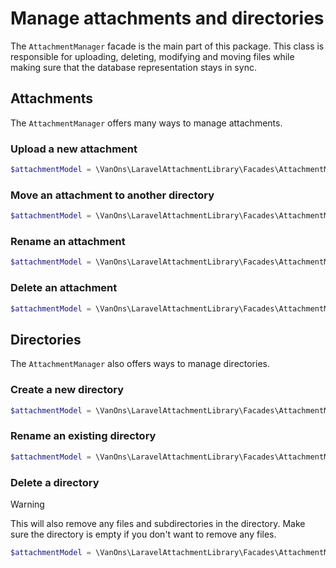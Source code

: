 # Manage attachments and directories

The `AttachmentManager` facade is the main part of this package. This class is responsible for uploading, deleting, modifying
and moving files while making sure that the database representation stays in sync.

## Attachments

The `AttachmentManager` offers many ways to manage attachments.

### Upload a new attachment

```php
$attachmentModel = \VanOns\LaravelAttachmentLibrary\Facades\AttachmentManager::upload($attachment);
```

### Move an attachment to another directory

```php
$attachmentModel = \VanOns\LaravelAttachmentLibrary\Facades\AttachmentManager::move($attachment, 'new/path');
```

### Rename an attachment

```php
$attachmentModel = \VanOns\LaravelAttachmentLibrary\Facades\AttachmentManager::rename($attachment, 'newName');
```

### Delete an attachment

```php
$attachmentModel = \VanOns\LaravelAttachmentLibrary\Facades\AttachmentManager::delete($attachment);
```

## Directories

The `AttachmentManager` also offers ways to manage directories.

### Create a new directory

```php
$attachmentModel = \VanOns\LaravelAttachmentLibrary\Facades\AttachmentManager::createDirectory('path/directory-name');
```

### Rename an existing directory

```php
$attachmentModel = \VanOns\LaravelAttachmentLibrary\Facades\AttachmentManager::renameDirectory('path/directory-name', 'new-name');
```

### Delete a directory

> [!WARNING]
> This will also remove any files and subdirectories in the directory. Make sure the directory is empty if you don't want to remove any files.

```php
$attachmentModel = \VanOns\LaravelAttachmentLibrary\Facades\AttachmentManager::deleteDirectory('path/directory-name');
```
